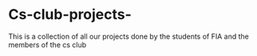 # Cs-club-projects-
This is a collection of all our projects done by the students of FIA and the members of the cs club

